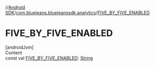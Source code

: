 //[Android SDK](../../index.md)/[com.bluejeans.bluejeanssdk.analytics](index.md)/[FIVE_BY_FIVE_ENABLED](-f-i-v-e_-b-y_-f-i-v-e_-e-n-a-b-l-e-d.md)



# FIVE_BY_FIVE_ENABLED  
[androidJvm]  
Content  
const val [FIVE_BY_FIVE_ENABLED](-f-i-v-e_-b-y_-f-i-v-e_-e-n-a-b-l-e-d.md): [String](https://kotlinlang.org/api/latest/jvm/stdlib/kotlin/-string/index.html)  




